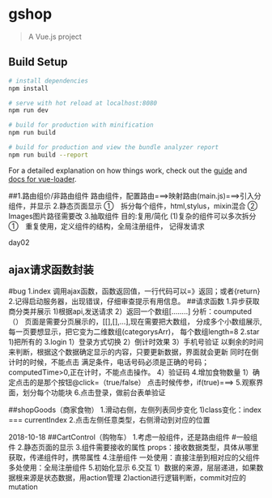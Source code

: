 # gshop

> A Vue.js project

## Build Setup

``` bash
# install dependencies
npm install

# serve with hot reload at localhost:8080
npm run dev

# build for production with minification
npm run build

# build for production and view the bundle analyzer report
npm run build --report
```

For a detailed explanation on how things work, check out the [guide](http://vuejs-templates.github.io/webpack/) and [docs for vue-loader](http://vuejs.github.io/vue-loader).


##1.路由组价/非路由组件
  路由组件，配置路由===>映射路由(main.js)===>引入分组件，并显示
  2.静态页面显示
  ①　拆分每个组件，html,stylus，mixin混合
  ②　Images图片路径需要改
  3.抽取组件  目的:复用/简化
  (1)复杂的组件可以多次拆分
  ①　重复使用，定义组件的结构，<slot  name=“”>全局注册组件，
  记得发请求


day02

## ajax请求函数封装
 #bug
  1.index 调用ajax函数，函数返回值，一行代码可以=》返回；或者{return}
  2.记得启动服务器，出现错误，仔细审查提示有用信息。
 ##请求函数
    1.异步获取商分类并展示
      1)根据api,发送请求
      2）返回一个数组[........]
       分析：coumputed（）
       页面是需要分页展示的，[[],[],...],现在需要把大数组，
       分成多个小数组展示,每一页要想显示，把它变为二维数组(categorysArr)，
       每个数组length=8
    2.star
      1)把所有的
    3.login
      1）登录方式切换
      2）倒计时效果
      3）手机号验证
        以剩余的时间来判断，根据这个数据确定显示的内容，只要更新数据，界面就会更新
        同时在倒计时的时候，不能点击
        满足条件，电话号码必须是正确的号码；computedTime>0,正在计时，不能点击操作。
      4）验证码
    4.增加食物数量
      1）确定点击的是那个按钮@click=（true/false）
          点击时候传参，if(true)===>
    5.观察界面，划分每个功能块
    6.点击登录，做前台表单验证

   ##shopGoods（商家食物）
   1.滑动右侧，左侧列表同步变化
      1)class变化：index === currentIndex
   2.点击左侧任意类型，右侧滑动到对应的位置

   2018-10-18
   ##CartControl（购物车）
     1.考虑一般组件，还是路由组件
        #一般组件
     2.静态页面的显示
     3.组件需要接收的属性
      props：接收数据类型，具体从哪里获取，传递组件时，携带属性
     4.注册组件
      一处使用：直接注册到相对应的父组件
      多处使用：全局注册组件
     5.初始化显示
     6.交互
      1）数据的来源，层层递进，如果数据根来源是状态数据，用action管理
      2)action进行逻辑判断，commit对应的mutation






